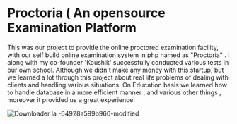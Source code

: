 # Proctoria ( An opensource Examination Platform
This was our project to provide the online proctored examination facility, with our self build online examination system in php named as "Proctoria" . I along with my co-founder 'Koushik'  successfully conducted various tests in our own school. Although we didn't make any money with this startup, but we learned a lot through this project about real life problems of dealing with clients and handling various situations. On Education basis we learned how to handle database in a more efficient manner , and various other things , moreover it provided us a great experience.

![Downloader la -64928a599b960-modified](https://github.com/nishikantmandal007/proctoria/assets/113323074/80eb5fda-3d5f-408a-ac48-bb0bb37133bf)
